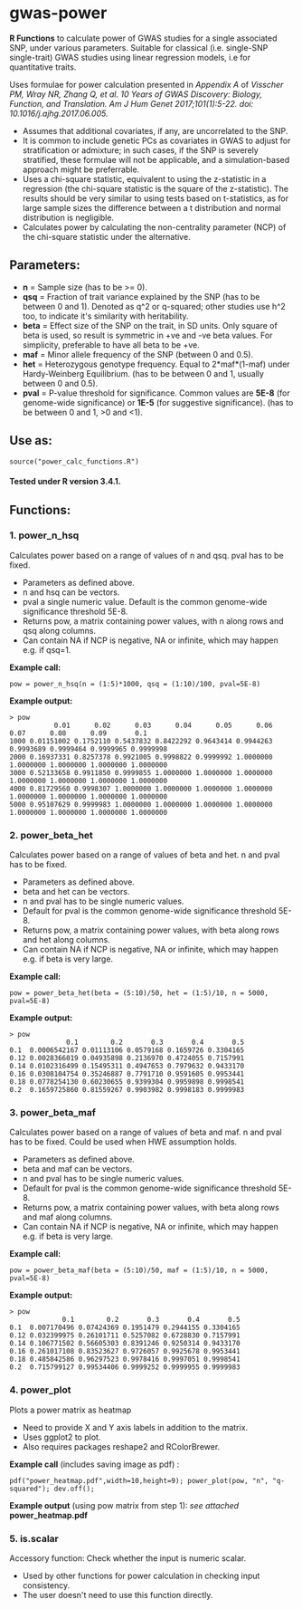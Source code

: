 # gwas-power
**R Functions** to calculate power of GWAS studies for a single associated SNP, under various parameters. Suitable for classical (i.e. single-SNP single-trait) GWAS studies using linear regression models, i.e for quantitative traits.

Uses formulae for power calculation presented in *Appendix A* of *Visscher PM, Wray NR, Zhang Q, et al. 10 Years of GWAS Discovery: Biology, Function, and Translation. Am J Hum Genet 2017;101(1):5-22. doi: 10.1016/j.ajhg.2017.06.005.*
* Assumes that additional covariates, if any, are uncorrelated to the SNP.
* It is common to include genetic PCs as covariates in GWAS to adjust for stratification or admixture; in such cases, if the SNP is severely stratified, these formulae will not be applicable, and a simulation-based approach might be preferrable.
* Uses a chi-square statistic, equivalent to using the z-statistic in a regression (the chi-square statistic is the square of the z-statistic). The results should be very similar to using tests based on t-statistics, as for large sample sizes the difference between a t distribution and normal distribution is negligible.
* Calculates power by calculating the non-centrality parameter (NCP) of the chi-square statistic under the alternative.

## Parameters:
* **n**		= Sample size (has to be >= 0).
* **qsq**	= Fraction of trait variance explained by the SNP (has to be between 0 and 1). Denoted as q^2 or q-squared; other studies use h^2 too, to indicate it's similarity with heritability.
* **beta**	= Effect size of the SNP on the trait, in SD units. Only square of beta is used, so result is symmetric in +ve and -ve beta values. For simplicity, preferable to have all beta to be +ve.
* **maf**	= Minor allele frequency of the SNP (between 0 and 0.5).
* **het**	= Heterozygous genotype frequency. Equal to 2\*maf\*(1-maf) under Hardy-Weinberg Equilibrium. (has to be between 0 and 1, usually between 0 and 0.5).
* **pval**	= P-value threshold for significance. Common values are **5E-8** (for genome-wide significance) or **1E-5** (for suggestive significance). (has to be between 0 and 1, >0 and <1).

## Use as: 
```
source("power_calc_functions.R")
```

#### Tested under R version 3.4.1.

## Functions:

### 1. power_n_hsq
Calculates power based on a range of values of n and qsq. pval has to be fixed.
* Parameters as defined above.
* n and hsq can be vectors.
* pval a single numeric value. Default is the common genome-wide significance threshold 5E-8.
* Returns pow, a matrix containing power values, with n along rows and qsq along columns.
* Can contain NA if NCP is negative, NA or infinite, which may happen e.g. if qsq=1.

**Example call:**
```
pow = power_n_hsq(n = (1:5)*1000, qsq = (1:10)/100, pval=5E-8)
```
**Example output:**
```
> pow
           0.01      0.02      0.03      0.04      0.05      0.06      0.07      0.08      0.09       0.1
1000 0.01151002 0.1752110 0.5437832 0.8422292 0.9643414 0.9944263 0.9993689 0.9999464 0.9999965 0.9999998
2000 0.16937331 0.8257378 0.9921005 0.9998822 0.9999992 1.0000000 1.0000000 1.0000000 1.0000000 1.0000000
3000 0.52133658 0.9911850 0.9999855 1.0000000 1.0000000 1.0000000 1.0000000 1.0000000 1.0000000 1.0000000
4000 0.81729560 0.9998307 1.0000000 1.0000000 1.0000000 1.0000000 1.0000000 1.0000000 1.0000000 1.0000000
5000 0.95107629 0.9999983 1.0000000 1.0000000 1.0000000 1.0000000 1.0000000 1.0000000 1.0000000 1.0000000
```

### 2. power_beta_het
Calculates power based on a range of values of beta and het. n and pval has to be fixed.
* Parameters as defined above.
* beta and het can be vectors.
* n and pval has to be single numeric values.
* Default for pval is the common genome-wide significance threshold 5E-8.
* Returns pow, a matrix containing power values, with beta along rows and het along columns.
* Can contain NA if NCP is negative, NA or infinite, which may happen e.g. if beta is very large.

**Example call:**
```
pow = power_beta_het(beta = (5:10)/50, het = (1:5)/10, n = 5000, pval=5E-8)
```
**Example output:**
```
> pow
              0.1        0.2       0.3       0.4       0.5
0.1  0.0006542167 0.01113106 0.0579168 0.1659726 0.3304165
0.12 0.0028366019 0.04935898 0.2136970 0.4724055 0.7157991
0.14 0.0102316499 0.15495311 0.4947653 0.7979632 0.9433170
0.16 0.0308104754 0.35246887 0.7791710 0.9591605 0.9953441
0.18 0.0778254130 0.60230655 0.9399304 0.9959898 0.9998541
0.2  0.1659725860 0.81559267 0.9903982 0.9998183 0.9999983
```

### 3. power_beta_maf
Calculates power based on a range of values of beta and maf. n and pval has to be fixed. Could be used when HWE assumption holds.
* Parameters as defined above.
* beta and maf can be vectors.
* n and pval has to be single numeric values.
* Default for pval is the common genome-wide significance threshold 5E-8.
* Returns pow, a matrix containing power values, with beta along rows and maf along columns.
* Can contain NA if NCP is negative, NA or infinite, which may happen e.g. if beta is very large.

**Example call:**
```
pow = power_beta_maf(beta = (5:10)/50, maf = (1:5)/10, n = 5000, pval=5E-8)
```
**Example output:**
```
> pow
             0.1        0.2       0.3       0.4       0.5
0.1  0.007170496 0.07424369 0.1951479 0.2944155 0.3304165
0.12 0.032399975 0.26101711 0.5257082 0.6728830 0.7157991
0.14 0.106771502 0.56605303 0.8391246 0.9250314 0.9433170
0.16 0.261017108 0.83523627 0.9726057 0.9925678 0.9953441
0.18 0.485842586 0.96297523 0.9978416 0.9997051 0.9998541
0.2  0.715799127 0.99534406 0.9999252 0.9999955 0.9999983
```

### 4. power_plot
Plots a power matrix as heatmap
* Need to provide X and Y axis labels in addition to the matrix.
* Uses ggplot2 to plot.
* Also requires packages reshape2 and RColorBrewer.

**Example call** (includes saving image as pdf) :
```
pdf("power_heatmap.pdf",width=10,height=9); power_plot(pow, "n", "q-squared"); dev.off();
```

**Example output** (using pow matrix from step 1): *see attached* **power_heatmap.pdf**


### 5. is.scalar
Accessory function: Check whether the input is numeric scalar.
* Used by other functions for power calculation in checking input consistency.
* The user doesn't need to use this function directly.
